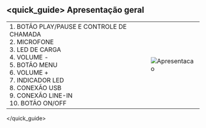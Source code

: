 ## <quick_guide> Apresentação geral

|  |  |
|:-------|:-------|
|1.	BOTÃO PLAY/PAUSE E CONTROLE DE CHAMADA <br> 2.	MICROFONE <br> 3.	LED DE CARGA <br> 4. VOLUME - <br> 5.	BOTÃO MENU <br> 6. VOLUME +	<br> 7.	INDICADOR LED <br> 8.	CONEXÃO USB <br> 9.	CONEXÃO LINE-IN <br> 10. BOTÃO ON/OFF|![Apresentacao](http://static.energysistem.com/images/manuals/42122/5398639d0db24.jpg)|
</quick_guide>
